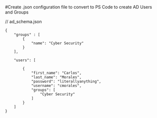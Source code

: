 #Create .json configuration file to convert to PS Code to create AD Users and Groups

// ad_schema.json

```shell
{
    "groups" : [
        {
            "name": "Cyber Security"
        }
    ],

    "users": [

        {
            "first_name": "Carlos",
            "last_name": "Morales",
            "password": "literallyanything",
            "username": "cmorales",
            "groups": [
                "Cyber Security"
            ]
        }
    ]
}
```